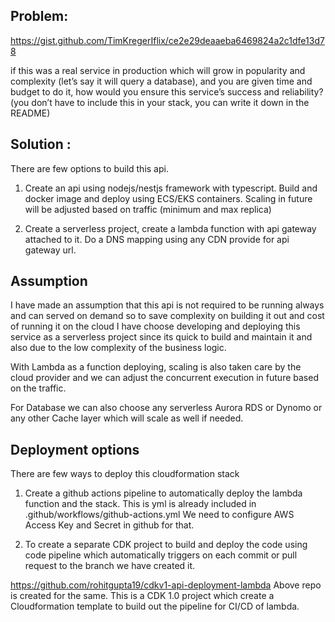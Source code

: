 ## Problem:

https://gist.github.com/TimKregerIflix/ce2e29deaaeba6469824a2c1dfe13d78

if this was a real service in production which will grow in popularity and complexity (let’s say it will query a database), and you are given time and budget to do it, how would you ensure this service’s success and reliability? (you don’t have to include this in your stack, you can write it down in the README)

## Solution :

There are few options to build this api.

1. Create an api using nodejs/nestjs framework with typescript. Build and docker image and deploy using ECS/EKS containers. Scaling in future will be adjusted based on traffic (minimum and max replica)

2. Create a serverless project, create a lambda function with api gateway attached to it. Do a DNS mapping using any CDN provide for api gateway url.

## Assumption

I have made an assumption that this api is not required to be running always and can served on demand so to save complexity on building it out and cost of running it on the cloud I have choose developing and deploying this service as a serverless project since its quick to build and maintain it and also due to the low complexity of the business logic.

With Lambda as a function deploying, scaling is also taken care by the cloud provider and we can adjust the concurrent execution in future based on the traffic.

For Database we can also choose any serverless Aurora RDS or Dynomo or any other Cache layer which will scale as well if needed.

## Deployment options

There are few ways to deploy this cloudformation stack

1. Create a github actions pipeline to automatically deploy the lambda function and the stack. This is yml is already included in .github/workflows/github-actions.yml
   We need to configure AWS Access Key and Secret in github for that.

2. To create a separate CDK project to build and deploy the code using code pipeline which automatically triggers on each commit or pull request to the branch we have created it.

https://github.com/rohitgupta19/cdkv1-api-deployment-lambda
Above repo is created for the same. This is a CDK 1.0 project which create a Cloudformation template to build out the pipeline for CI/CD of lambda.
